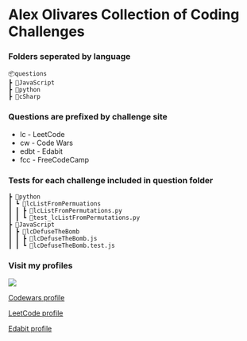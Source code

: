 # Alex Olivares Collection of Coding Challenges

### Folders seperated by language

```
📦questions
┣ 📂JavaScript
┣ 📂python
┣ 📂cSharp
```

### Questions are prefixed by challenge site

- lc - LeetCode
- cw - Code Wars
- edbt - Edabit
- fcc - FreeCodeCamp

### Tests for each challenge included in question folder

```
┣ 📂python
┃ ┗ 📂lcListFromPermuations
┃ ┃ ┣ 📜lcListFromPermutations.py
┃ ┃ ┗ 📜test_lcListFromPermutations.py
┣ 📂JavaScript
┃ ┣ 📂lcDefuseTheBomb
┃ ┃ ┣ 📜lcDefuseTheBomb.js
┃ ┃ ┗ 📜lcDefuseTheBomb.test.js
```

### Visit my profiles

![](https://www.codewars.com/users/AlexanderOlivares/badges/small)

[Codewars profile](https://www.codewars.com/users/AlexanderOlivares)

[LeetCode profile](https://leetcode.com/AlexanderOlivares/)

[Edabit profile](https://edabit.com/user/2Qk2mFu9HBFzrB24i)
